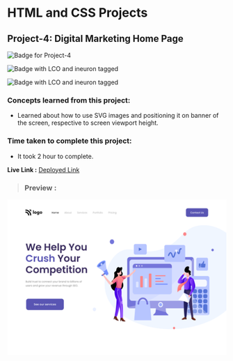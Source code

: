 # HTML and CSS Projects

## **Project-4: Digital Marketing Home Page**

![Badge for Project-4](https://img.shields.io/badge/HTML%20&%20CSS-Project_4-brightgreen "Digital Marketing Home Page")

![Badge with LCO and ineuron tagged](https://img.shields.io/badge/Ineuron.ai-LCO-brightgreen)

![Badge with LCO and ineuron tagged](https://img.shields.io/badge/Full%20Stack%20JavaScript%20bootcamp-Hitesh%20Choudhary-brightgreen)

### Concepts learned from this project:
- Learned about how to use SVG images and positioning it on banner of the screen, respective to screen viewport height.

### Time taken to complete this project:
- It took 2 hour to complete.

**Live Link :** [Deployed Link](https://html-css-project-04.vercel.app/)
>### Preview :
![Homepage screenshot](preview.png "Digital Marketing Home Page")